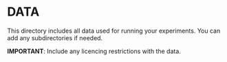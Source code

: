 # DATA

This directory includes all data used for running your experiments. You can add any subdirectories if needed.

**IMPORTANT**: Include any licencing restrictions with the data.
